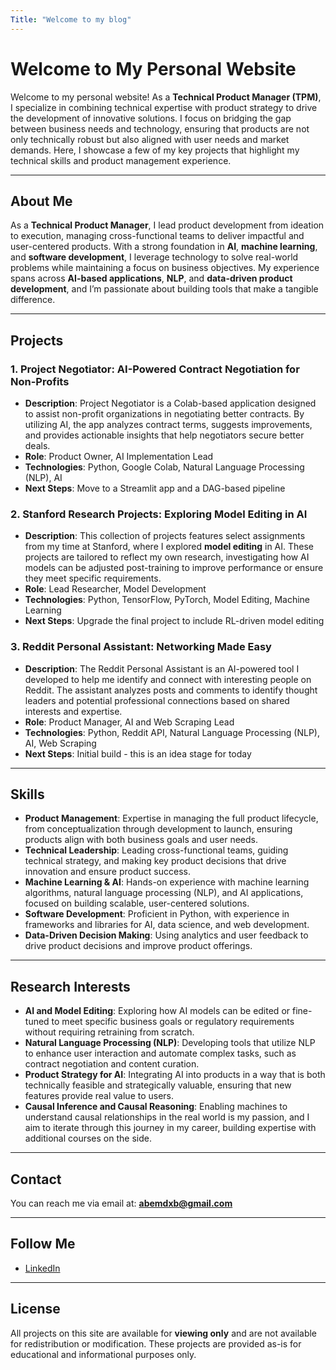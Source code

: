 ```yaml
---
Title: "Welcome to my blog"
---
```


# Welcome to My Personal Website

Welcome to my personal website! As a **Technical Product Manager (TPM)**, I specialize in combining technical expertise with product strategy to drive the development of innovative solutions. I focus on bridging the gap between business needs and technology, ensuring that products are not only technically robust but also aligned with user needs and market demands. Here, I showcase a few of my key projects that highlight my technical skills and product management experience.

---

## About Me

As a **Technical Product Manager**, I lead product development from ideation to execution, managing cross-functional teams to deliver impactful and user-centered products. With a strong foundation in **AI**, **machine learning**, and **software development**, I leverage technology to solve real-world problems while maintaining a focus on business objectives. My experience spans across **AI-based applications**, **NLP**, and **data-driven product development**, and I’m passionate about building tools that make a tangible difference.

---

## Projects

### 1. **Project Negotiator: AI-Powered Contract Negotiation for Non-Profits**
- **Description**: Project Negotiator is a Colab-based application designed to assist non-profit organizations in negotiating better contracts. By utilizing AI, the app analyzes contract terms, suggests improvements, and provides actionable insights that help negotiators secure better deals.
- **Role**: Product Owner, AI Implementation Lead
- **Technologies**: Python, Google Colab, Natural Language Processing (NLP), AI
- **Next Steps**: Move to a Streamlit app and a DAG-based pipeline

### 2. **Stanford Research Projects: Exploring Model Editing in AI**
- **Description**: This collection of projects features select assignments from my time at Stanford, where I explored **model editing** in AI. These projects are tailored to reflect my own research, investigating how AI models can be adjusted post-training to improve performance or ensure they meet specific requirements.
- **Role**: Lead Researcher, Model Development
- **Technologies**: Python, TensorFlow, PyTorch, Model Editing, Machine Learning
- **Next Steps**: Upgrade the final project to include RL-driven model editing

### 3. **Reddit Personal Assistant: Networking Made Easy**
- **Description**: The Reddit Personal Assistant is an AI-powered tool I developed to help me identify and connect with interesting people on Reddit. The assistant analyzes posts and comments to identify thought leaders and potential professional connections based on shared interests and expertise.
- **Role**: Product Manager, AI and Web Scraping Lead
- **Technologies**: Python, Reddit API, Natural Language Processing (NLP), AI, Web Scraping
- **Next Steps**: Initial build - this is an idea stage for today

---

## Skills

- **Product Management**: Expertise in managing the full product lifecycle, from conceptualization through development to launch, ensuring products align with both business goals and user needs.
- **Technical Leadership**: Leading cross-functional teams, guiding technical strategy, and making key product decisions that drive innovation and ensure product success.
- **Machine Learning & AI**: Hands-on experience with machine learning algorithms, natural language processing (NLP), and AI applications, focused on building scalable, user-centered solutions.
- **Software Development**: Proficient in Python, with experience in frameworks and libraries for AI, data science, and web development.
- **Data-Driven Decision Making**: Using analytics and user feedback to drive product decisions and improve product offerings.

---

## Research Interests

- **AI and Model Editing**: Exploring how AI models can be edited or fine-tuned to meet specific business goals or regulatory requirements without requiring retraining from scratch.
- **Natural Language Processing (NLP)**: Developing tools that utilize NLP to enhance user interaction and automate complex tasks, such as contract negotiation and content curation.
- **Product Strategy for AI**: Integrating AI into products in a way that is both technically feasible and strategically valuable, ensuring that new features provide real value to users.
- **Causal Inference and Causal Reasoning**: Enabling machines to understand causal relationships in the real world is my passion, and I aim to iterate through this journey in my career, building expertise with additional courses on the side.

---

## Contact

You can reach me via email at: **[abemdxb@gmail.com](mailto:abemdxb@gmail.com)**

---

## Follow Me

- [LinkedIn](https://www.linkedin.com/in/ama-to)

---

## License

All projects on this site are available for **viewing only** and are not available for redistribution or modification. These projects are provided as-is for educational and informational purposes only.

